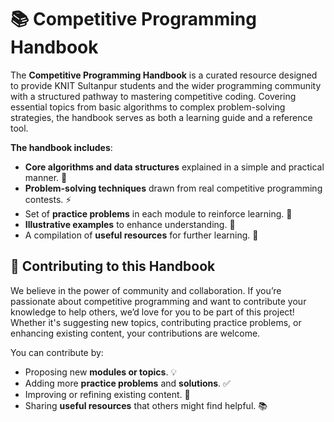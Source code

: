 # 📚 Competitive Programming Handbook

The **Competitive Programming Handbook** is a curated resource designed to provide KNIT Sultanpur students and the wider programming community with a structured pathway to mastering competitive coding. Covering essential topics from basic algorithms to complex problem-solving strategies, the handbook serves as both a learning guide and a reference tool.

**The handbook includes**:

- **Core algorithms and data structures** explained in a simple and practical manner. 🧠
- **Problem-solving techniques** drawn from real competitive programming contests. ⚡
- Set of **practice problems** in each module to reinforce learning. 📝
- **Illustrative examples** to enhance understanding. 🌟
- A compilation of **useful resources** for further learning. 🔗

## 🤝 Contributing to this Handbook

We believe in the power of community and collaboration. If you’re passionate about competitive programming and want to contribute your knowledge to help others, we’d love for you to be part of this project! Whether it's suggesting new topics, contributing practice problems, or enhancing existing content, your contributions are welcome.

You can contribute by:

- Proposing new **modules or topics**. 💡
- Adding more **practice problems** and **solutions**. ✅
- Improving or refining existing content. 🔨
- Sharing **useful resources** that others might find helpful. 📚
